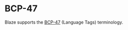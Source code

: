 # BCP-47 <Badge type="warning" text="Since 1.0.0"/>

Blaze supports the [BCP-47](http://tools.ietf.org/html/bcp47) (Language Tags) terminology.
